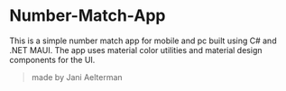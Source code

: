 # Number-Match-App

This is a simple number match app for mobile and pc built using C# and .NET MAUI.
The app uses material color utilities and material design components for the UI.

> made by Jani Aelterman